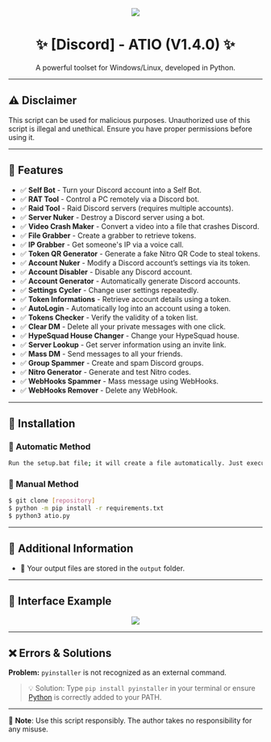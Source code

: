 <p align="center">
  <img src="https://3684636823-files.gitbook.io/~/files/v0/b/gitbook-x-prod.appspot.com/o/spaces%2FAAWXLgBhsxb38Q3iF3ha%2Fsocialpreview%2FJYYwVSNx9yLnXY8adfAU%2Fbanner.png?alt=media&token=264b3ce3-6643-4b55-8990-ca5cd2516dce">
</p>

<h1 align="center">✨ [Discord] - ATIO (V1.4.0) ✨</h1>
<p align="center">
  A powerful toolset for Windows/Linux, developed in Python.
</p>

---

## ⚠️ Disclaimer
This script can be used for malicious purposes. Unauthorized use of this script is illegal and unethical. Ensure you have proper permissions before using it.

---

## 🚀 Features
- ✅ **Self Bot** - Turn your Discord account into a Self Bot.
- ✅ **RAT Tool** - Control a PC remotely via a Discord bot.
- ✅ **Raid Tool** - Raid Discord servers (requires multiple accounts).
- ✅ **Server Nuker** - Destroy a Discord server using a bot.
- ✅ **Video Crash Maker** - Convert a video into a file that crashes Discord.
- ✅ **File Grabber** - Create a grabber to retrieve tokens.
- ✅ **IP Grabber** - Get someone's IP via a voice call.
- ✅ **Token QR Generator** - Generate a fake Nitro QR Code to steal tokens.
- ✅ **Account Nuker** - Modify a Discord account’s settings via its token.
- ✅ **Account Disabler** - Disable any Discord account.
- ✅ **Account Generator** - Automatically generate Discord accounts.
- ✅ **Settings Cycler** - Change user settings repeatedly.
- ✅ **Token Informations** - Retrieve account details using a token.
- ✅ **AutoLogin** - Automatically log into an account using a token.
- ✅ **Tokens Checker** - Verify the validity of a token list.
- ✅ **Clear DM** - Delete all your private messages with one click.
- ✅ **HypeSquad House Changer** - Change your HypeSquad house.
- ✅ **Server Lookup** - Get server information using an invite link.
- ✅ **Mass DM** - Send messages to all your friends.
- ✅ **Group Spammer** - Create and spam Discord groups.
- ✅ **Nitro Generator** - Generate and test Nitro codes.
- ✅ **WebHooks Spammer** - Mass message using WebHooks.
- ✅ **WebHooks Remover** - Delete any WebHook.

---

## 🔧 Installation
### 📌 Automatic Method
```bash
Run the setup.bat file; it will create a file automatically. Just execute it.
```
### 📌 Manual Method
```bash
$ git clone [repository]
$ python -m pip install -r requirements.txt
$ python3 atio.py
```

---

## 📁 Additional Information
- 🔹 Your output files are stored in the `output` folder.

---

## 📸 Interface Example
<p align="center">
  <img src="https://cdn.discordapp.com/attachments/1079127307656122501/1326257942571253831/image.png?ex=677ec576&is=677d73f6&hm=c8d82a6a8215b93e9314a1115d23732a08853e45f380e43ce5ee2fed0b6865d8&">
</p>

---

## ❌ Errors & Solutions
**Problem:** `pyinstaller` is not recognized as an external command.
> 💡 Solution: Type `pip install pyinstaller` in your terminal or ensure [Python](https://www.python.org/downloads/) is correctly added to your PATH.

---

📌 **Note**: Use this script responsibly. The author takes no responsibility for any misuse.

